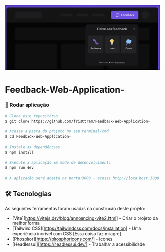<h1 align="center">
    <img alt="FeedbackWidget" title="#FeedbackWidget" src="./src/assets/banner.png" />
</h1>

# Feedback-Web-Application-

### 🧭 Rodar aplicação

```bash
# Clone este repositório
$ git clone https://github.com/fristtram/Feedback-Web-Application-

# Acesse a pasta do projeto no seu terminal/cmd
$ cd Feedback-Web-Application-

# Instale as dependências
$ npm install

# Execute a aplicação em modo de desenvolvimento
$ npm run dev

# A aplicação será aberta na porta:3000 - acesse http://localhost:3000
```

## 🛠 Tecnologias

As seguintes ferramentas foram usadas na construção deste projeto:

- [Vite][https://vitejs.dev/blog/announcing-vite2.html] - Criar o projeto da melhor forma
- [Tailwind CSS][https://tailwindcss.com/docs/installation] - Uma experiência incrivel com CSS [Essa coisa faz milagre]
- [Phosphor][https://phosphoricons.com/] - Icones
- [Headlessui][https://headlessui.dev/] - Trabalhar a acessibilidade


